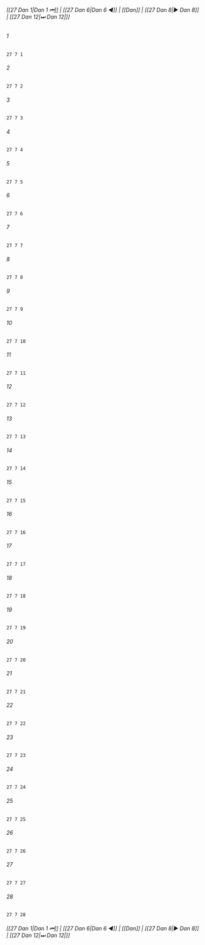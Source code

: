 
###### [[27 Dan 1|Dan 1 ⏮]] | [[27 Dan 6|Dan 6 ◀]] | [[Dan]] | [[27 Dan 8|▶ Dan 8]] | [[27 Dan 12|⏭ Dan 12|]]

###### 1
``` verse
27 7 1 
```
###### 2
``` verse
27 7 2 
```
###### 3
``` verse
27 7 3 
```
###### 4
``` verse
27 7 4 
```
###### 5
``` verse
27 7 5 
```
###### 6
``` verse
27 7 6 
```
###### 7
``` verse
27 7 7 
```
###### 8
``` verse
27 7 8 
```
###### 9
``` verse
27 7 9 
```
###### 10
``` verse
27 7 10 
```
###### 11
``` verse
27 7 11 
```
###### 12
``` verse
27 7 12 
```
###### 13
``` verse
27 7 13 
```
###### 14
``` verse
27 7 14 
```
###### 15
``` verse
27 7 15 
```
###### 16
``` verse
27 7 16 
```
###### 17
``` verse
27 7 17 
```
###### 18
``` verse
27 7 18 
```
###### 19
``` verse
27 7 19 
```
###### 20
``` verse
27 7 20 
```
###### 21
``` verse
27 7 21 
```
###### 22
``` verse
27 7 22 
```
###### 23
``` verse
27 7 23 
```
###### 24
``` verse
27 7 24 
```
###### 25
``` verse
27 7 25 
```
###### 26
``` verse
27 7 26 
```
###### 27
``` verse
27 7 27 
```
###### 28
``` verse
27 7 28 
```

###### [[27 Dan 1|Dan 1 ⏮]] | [[27 Dan 6|Dan 6 ◀]] | [[Dan]] | [[27 Dan 8|▶ Dan 8]] | [[27 Dan 12|⏭ Dan 12|]]

